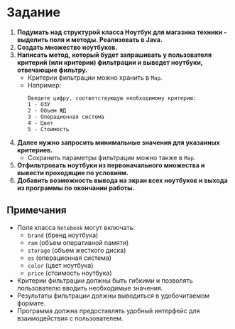 # Задание

1. **Подумать над структурой класса Ноутбук для магазина техники - выделить поля и методы. Реализовать в Java.**
2. **Создать множество ноутбуков.**
3. **Написать метод, который будет запрашивать у пользователя критерий (или критерии) фильтрации и выведет ноутбуки, отвечающие фильтру.**
    - Критерии фильтрации можно хранить в `Map`.
    - Например:
        ```
        Введите цифру, соответствующую необходимому критерию:
        1 - ОЗУ
        2 - Объем ЖД
        3 - Операционная система
        4 - Цвет
        5 - Стоимость
        ```
4. **Далее нужно запросить минимальные значения для указанных критериев.**
    - Сохранить параметры фильтрации можно также в `Map`.
5. **Отфильтровать ноутбуки из первоначального множества и вывести проходящие по условиям.**
6. **Добавить возможность вывода на экран всех ноутбуков и выхода из программы по окончании работы.**

## Примечания

- Поля класса `Notebook` могут включать:
  - `brand` (бренд ноутбука)
  - `ram` (объем оперативной памяти)
  - `storage` (объем жесткого диска)
  - `os` (операционная система)
  - `color` (цвет ноутбука)
  - `price` (стоимость ноутбука)
- Критерии фильтрации должны быть гибкими и позволять пользователю вводить необходимые значения.
- Результаты фильтрации должны выводиться в удобочитаемом формате.
- Программа должна предоставлять удобный интерфейс для взаимодействия с пользователем.